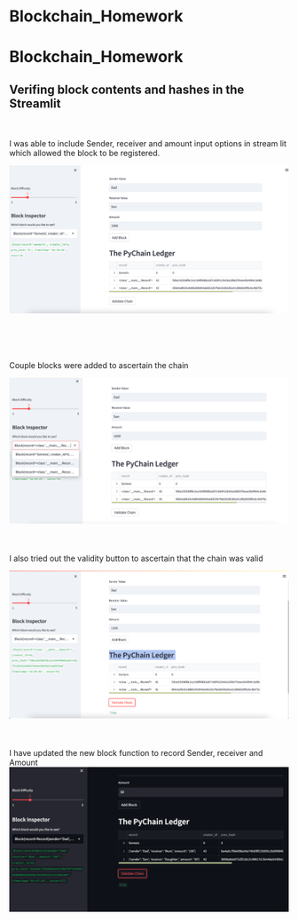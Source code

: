 # Blockchain_Homework
# Blockchain_Homework

## Verifing  block contents and hashes in the Streamlit 
<br>
<br>
I was able to include Sender, receiver and amount input options in stream lit which allowed the block to be registered. 
<br>

![Testing Block inputs](Block_inpput_&_hashes.png)

<br>
<br>
<br>
<br>
Couple blocks were added to ascertain the chain 
<br>

![List of Blocks](Block_list.png)
<br>
<br>
<br>
<br>
I also tried out the validity button to ascertain that the chain was valid 
<br>

![Returning True with Validity test](Validity_of_blockchain.png)
<br>
<br>
<br>
<br>
I have updated the new block function to record Sender, receiver and Amount 
<br>
![List of Blocks](Add_block_Fix.png)